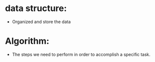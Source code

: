 # data structure: 
- Organized and store the data

# Algorithm:
- The steps we need to perform in order to accomplish a specific task.

